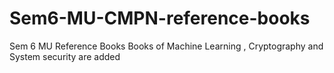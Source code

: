 # Sem6-MU-CMPN-reference-books
Sem 6 MU Reference Books 
Books of Machine Learning , Cryptography and System security are added
